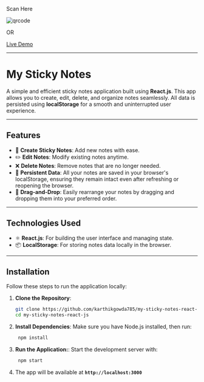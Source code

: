 Scan Here 

![qrcode](https://github.com/user-attachments/assets/8a34b1e2-253d-4143-b894-1ec6ee6dd435)

OR 

[Live Demo](https://animated-phoenix-6a1c8c.netlify.app/) 

---
# My Sticky Notes

A simple and efficient sticky notes application built using **React.js**. This app allows you to create, edit, delete, and organize notes seamlessly. All data is persisted using **localStorage** for a smooth and uninterrupted user experience.  

---

## Features  

- 📝 **Create Sticky Notes**: Add new notes with ease.  
- ✏️ **Edit Notes**: Modify existing notes anytime.  
- ❌ **Delete Notes**: Remove notes that are no longer needed.  
- 💾 **Persistent Data**: All your notes are saved in your browser's localStorage, ensuring they remain intact even after refreshing or reopening the browser.  
- 📂 **Drag-and-Drop**: Easily rearrange your notes by dragging and dropping them into your preferred order.  

---

## Technologies Used  

- ⚛️ **React.js**: For building the user interface and managing state.  
- 📦 **LocalStorage**: For storing notes data locally in the browser.  

---

## Installation  

Follow these steps to run the application locally:  

1. **Clone the Repository**:  
   ```bash  
   git clone https://github.com/karthikgowda785/my-sticky-notes-react-js.git
   cd my-sticky-notes-react-js  

2. **Install Dependencies**:
Make sure you have Node.js installed, then run:
   ```bash
    npm install  
   ```

3. **Run the Application:**:
Start the development server with:
   ```bash
    npm start 
   ```
4. The app will be available at **```http://localhost:3000 ```**
